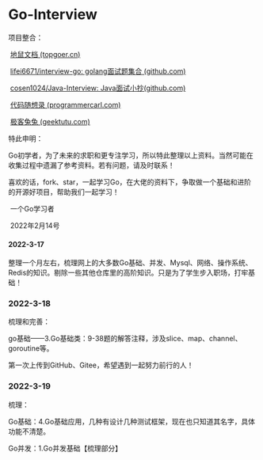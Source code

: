 # Go-Interview
项目整合：

​	[地鼠文档 (topgoer.cn)](https://topgoer.cn/)

​	[lifei6671/interview-go: golang面试题集合 (github.com)](https://github.com/lifei6671/interview-go)

​	[cosen1024/Java-Interview: Java面试小抄(github.com)](https://github.com/cosen1024/Java-Interview)

​	[代码随想录 (programmercarl.com)](https://www.programmercarl.com/)

​	[极客兔兔 (geektutu.com)](https://geektutu.com/)

特此申明：

​	Go初学者，为了未来的求职和更专注学习，所以特此整理以上资料。当然可能在收集过程中遗漏了参考资料。若有问题，请及时联系！

​	喜欢的话，fork、star，一起学习Go，在大佬的资料下，争取做一个基础和进阶的开源好项目，帮助我们一起学习！

​																												一个Go学习者

​																												2022年2月14号

#### 2022-3-17

整理一个月左右，梳理网上的大多数Go基础、并发、Mysql、网络、操作系统、Redis的知识。剔除一些其他仓库里的高阶知识。只是为了学生步入职场，打牢基础！



### 2022-3-18

梳理和完善：

go基础——3.Go基础类：9-38题的解答注释，涉及slice、map、channel、goroutine等。

第一次上传到GitHub、Gitee，希望遇到一起努力前行的人！



### 2022-3-19

梳理：

Go基础：4.Go基础应用，几种有设计几种测试框架，现在也只知道其名字，具体功能不清楚。

Go并发：1.Go并发基础【梳理部分】
